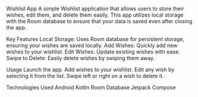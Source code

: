 

Wishlist App
A simple Wishlist application that allows users to store their wishes, edit them, and delete them easily. This app utilizes local storage with the Room database to ensure that your data is saved even after closing the app.


Key Features
Local Storage: Uses Room database for persistent storage, ensuring your wishes are saved locally.
Add Wishes: Quickly add new wishes to your wishlist.
Edit Wishes: Update existing wishes with ease.
Swipe to Delete: Easily delete wishes by swiping them away.



Usage
Launch the app.
Add wishes to your wishlist.
Edit any wish by selecting it from the list.
Swipe left or right on a wish to delete it.



Technologies Used
Android
Kotlin
Room Database
Jetpack Compose
